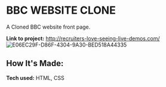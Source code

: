 # BBC WEBSITE CLONE
A Cloned BBC website front page.

**Link to project:** http://recruiters-love-seeing-live-demos.com/
![E06EC29F-D86F-4304-9A30-BED518A44335](https://user-images.githubusercontent.com/107049081/205105284-f7ba7ff8-85ff-42c5-9726-ed72b4275dc0.jpeg)



## How It's Made:

**Tech used:** HTML, CSS


